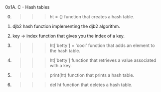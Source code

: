 0x1A. C - Hash tables

0. >>> ht = {}
function that creates a hash table.

1. djb2
hash function implementing the djb2 algorithm.

2. key -> index
function that gives you the index of a key.

3. >>> ht['betty'] = 'cool'
function that adds an element to the hash table.

4. >>> ht['betty']
function that retrieves a value associated with a key.

5. >>> print(ht)
function that prints a hash table.

6. >>> del ht
function that deletes a hash table.
